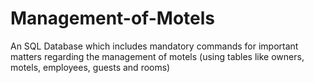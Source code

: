 # Management-of-Motels
An SQL Database which includes mandatory commands for important matters regarding the management of motels (using tables like owners, motels, employees, guests and rooms)
